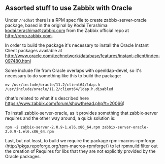Assorted stuff to use Zabbix with Oracle
----------------------------------------

Under ```/redhat``` there is a RPM spec file to create zabbix-server-oracle
package, based in the original by Kodai Terashima <kodai.terashima@zabbix.com>
from the Zabbix official repo at http://repo.zabbix.com.

In order to build the package it's necessary to install the Oracle Instant
Client packages available at
http://www.oracle.com/technetwork/database/features/instant-client/index-097480.html

Some include file from Oracle overlaps with openldap-devel, so it's necessary
to do something like this to build the package:

```
mv /usr/include/oracle/11.2/client64/ldap.h /usr/include/oracle/11.2/client64/ldap.h.disabled
```
(that's related to what it's described here https://www.zabbix.com/forum/showthread.php?t=20066)

To install zabbix-server-oracle, as it provides something that zabbix-server requires and the other way around, a quick solution is:

```
rpm -i zabbix-server-2.0.9-1.el6.x86_64.rpm zabbix-server-oracle-2.0.9-1.el6.x86_64.rpm 
```

Last, but not least, to build we require the package rpm-macros-rpmforge
(http://pkgs.repoforge.org/rpm-macros-rpmforge/) to let rpmnuild filter out
the creation of Requires for libs that they are not explicitly provided by
the Oracle packages.

